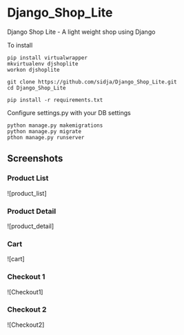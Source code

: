 # Django_Shop_Lite
Django Shop Lite - A light weight shop using Django

To install 

    pip install virtualwrapper 
    mkvirtualenv djshoplite
    workon djshoplite
    
    git clone https://github.com/sidja/Django_Shop_Lite.git
    cd Django_Shop_Lite
    
    pip install -r requirements.txt

Configure settings.py with your DB settings 

    python manage.py makemigrations
    python manage.py migrate 
    pthon manage.py runserver 
  

## Screenshots


### Product List
![product_list]

### Product Detail
![product_detail]

### Cart
![cart]

### Checkout 1
![Checkout1]

### Checkout 2
![Checkout2]
